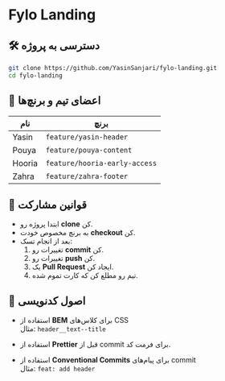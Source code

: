 # Fylo Landing

## 🛠 دسترسی به پروژه

```bash
git clone https://github.com/YasinSanjari/fylo-landing.git
cd fylo-landing
```

## 👥 اعضای تیم و برنچ‌ها

| نام    | برنچ                         |
|--------|------------------------------|
| Yasin  | `feature/yasin-header`       |
| Pouya  | `feature/pouya-content`      |
| Hooria | `feature/hooria-early-access`|
| Zahra  | `feature/zahra-footer`       |

## 🧠 قوانین مشارکت

- ابتدا پروژه رو **clone** کن.
- به برنچ مخصوص خودت **checkout** کن.
- بعد از انجام تسک:
  1. تغییرات رو **commit** کن.
  2. تغییرات رو **push** کن.
  3. یک **Pull Request** ایجاد کن.
  4. تیم رو مطلع کن که کارت تموم شده.

## 🎯 اصول کدنویسی

- استفاده از **BEM** برای کلاس‌های CSS  
  مثال: `header__text--title`

- استفاده از **Prettier** قبل از commit برای فرمت کد.

- استفاده از **Conventional Commits** برای پیام‌های commit  
  مثال: `feat: add header`

